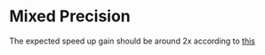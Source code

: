Mixed Precision
===============

The expected speed up gain should be around 2x according to [this][1]


[1]: https://devblogs.nvidia.com/mixed-precision-resnet-50-tensor-cores/
